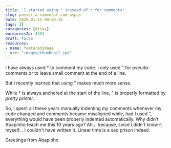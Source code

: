 ```yaml
---
title: 'I started using " instead of * for comments'
slug: passei-a-comentar-com-aspas
date: 2020-01-15 09:00:18
tags: []
categories: [dicas]
wordpressId: 4353
draft: false
resources:
- name: featuredImage
  src: "images/thumbnail.jpg"
---
```

I have always used * to comment my code. I only used " for pseudo-comments or to leave small comment at the end of a line.

But I recently learned that using " makes much more sense.

<!--more-->
While * is always anchored at the start of the line, " is properly formatted by _pretty printer_.

So, I spent all these years manually indenting my comments whenever my code changed and comments became misaligned while, had I used ", everything would have been properly indented automatically. Why didn't Abapinho teach me this 10 years ago? Ah... because, since I didn't know it myself... I couldn't have written it. Linear time is a sad prison indeed.

Greetings from Abapinho.
